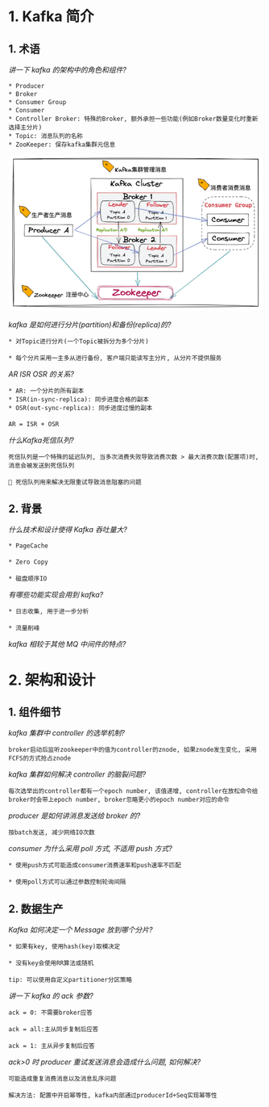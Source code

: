 # 1. Kafka 简介

## 1. 术语

_讲一下 kafka 的架构中的角色和组件?_

```
* Producer
* Broker
* Consumer Group
* Consumer
* Controller Broker: 特殊的Broker, 额外承担一些功能(例如Broker数量变化时重新选择主分片)
* Topic: 消息队列的名称
* ZooKeeper: 保存kafka集群元信息
```

![1715659716833](image/kafka/1715659716833.png)

_kafka 是如何进行分片(partition)和备份(replica)的?_

```
* 对Topic进行分片(一个Topic被拆分为多个分片)

* 每个分片采用一主多从进行备份, 客户端只能读写主分片, 从分片不提供服务
```

_AR ISR OSR 的关系?_

```
* AR: 一个分片的所有副本
* ISR(in-sync-replica): 同步进度合格的副本
* OSR(out-sync-replica): 同步进度过慢的副本

AR = ISR + OSR
```

*什么Kafka死信队列?*
```
死信队列是一个特殊的延迟队列, 当多次消费失败导致消费次数 > 最大消费次数(配置项)时, 消息会被发送到死信队列

🌙 死信队列用来解决无限重试导致消息阻塞的问题
```

## 2. 背景

_什么技术和设计使得 Kafka 吞吐量大?_

```
* PageCache

* Zero Copy

* 磁盘顺序IO
```

_有哪些功能实现会用到 kafka?_

```
* 日志收集, 用于进一步分析

* 流量削峰
```

_kafka 相较于其他 MQ 中间件的特点?_

# 2. 架构和设计

## 1. 组件细节

_kafka 集群中 controller 的选举机制?_

```
broker启动后监听zookeeper中的值为controller的znode, 如果znode发生变化, 采用FCFS的方式抢占znode
```

_kafka 集群如何解决 controller 的脑裂问题?_

```
每次选举出的controller都有一个epoch number, 该值递增, controller在放松命令给broker时会带上epoch number, broker忽略更小的epoch number对应的命令
```

_producer 是如何讲消息发送给 broker 的?_

```
按batch发送, 减少网络IO次数
```

_consumer 为什么采用 poll 方式, 不适用 push 方式?_

```
* 使用push方式可能造成consumer消费速率和push速率不匹配

* 使用poll方式可以通过参数控制轮询间隔
```

## 2. 数据生产

_Kafka 如何决定一个 Message 放到哪个分片?_

```
* 如果有key, 使用hash(key)取模决定

* 没有key会使用RR算法或随机

tip: 可以使用自定义partitioner分区策略
```

_讲一下 kafka 的 ack 参数?_

```
ack = 0: 不需要broker应答

ack = all:主从同步复制后应答

ack = 1: 主从异步复制后应答
```

_ack>0 时 producer 重试发送消息会造成什么问题, 如何解决?_

```
可能造成重复消费消息以及消息乱序问题

解决方法: 配置中开启幂等性, kafka内部通过producerId+Seq实现幂等性
```
